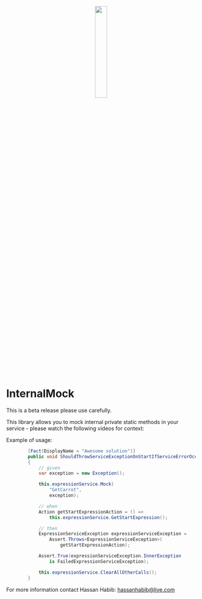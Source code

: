 <p align="center">
  <img width="25%" height="25%" src="https://github.com/hassanhabib/InternalMock/blob/master/InternalMock/InternalMock.png">
</p>


# InternalMock

This is a beta release please use carefully.

This library allows you to mock internal private static methods in your service - please watch the following videos for context:

Example of usage:

```csharp
        [Fact(DisplayName = "Awesome solution")]
        public void ShouldThrowServiceExceptionOnStartIfServiceErrorOccurrs3()
        {
            // given
            var exception = new Exception();

            this.expressionService.Mock(
                "GetCarrot",
                exception);

            // when
            Action getStartExpressionAction = () =>
                this.expressionService.GetStartExpression();

            // then
            ExpressionServiceException expressionServiceException =
                Assert.Throws<ExpressionServiceException>(
                    getStartExpressionAction);

            Assert.True(expressionServiceException.InnerException
                is FailedExpressionServiceException);

            this.expressionService.ClearAllOtherCalls();
        }

```


For more information contact Hassan Habib: hassanhabib@live.com
